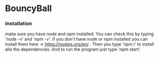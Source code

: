 # BouncyBall

### Installation

make sure you have node and npm installed.  You can check this by typing 'node -v' and 'npm -v'.  If you don't have node or npm installed you can install them here -> https://nodejs.org/en/ .  Then you type 'npm i'  to install alle the dependencies.  And to run the program just type 'npm start'.
